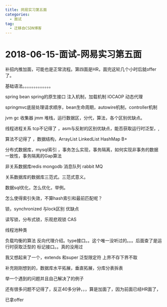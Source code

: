 ```yaml
---
title: 网易实习第五面
categories:
  - 面试
tag:
  - 迁移自CSDN博客
---
```


# 2018-06-15-面试-网易实习第五面

补招内推加面，可能也是正常流程。第四面是HR，面完这轮几个小时后就offer了。

基础语法。。。。。。。。。。。。。

spring bean spring的原生接口 注入机制，加载机制 IOCAOP 动态代理

springmvc底层处理请求顺序，bean生命周期，autowire机制，controller机制

jvm gc 收集器 jmm 堆栈，运行数据区，分代，算法，各个区别优缺点。

线程进程关系 tcp不记得了 ，asm与反射的区别优缺点，能否获取运行时泛型，,

算法不记得了 ，数据结构，ArrayList LinkedList HashMap B+

分布式数据库，mysql索引 ，事务怎么实现，事务隔离，如何实现非事务的数据一致性，事务隔离的Gap算法

非关系数据库redis mongodb 消息队列 rabbit MQ

关系数据库的数据库三范式。三范式意义。

数据sql优化，怎么优化，举例。

怎么使得索引失效，不算hash索引和最前匹配呢？

锁，synchronized 与lock区别 优缺点

读写锁，分布式锁，乐观悲观锁 CAS

线程池种类

负载均衡的算法 反向代理介绍。type接口。。这个唯一没听过的。。。后面查了是运行时获取泛型的 标记接口。。真的没用过

我又想起来了一个，extends 和super 泛型限定符 上界不存下界不取

补充刚刚想到的，数据库水平拓展，垂直拓展，分库分表拆表

举一个遇到的问题并且自己解决了的例子

还有很多问题不记得了，反正40多分钟，，，算是加面了，因为前面已经HR面了，

已拿offer

